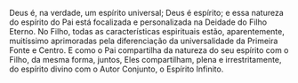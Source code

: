 ﻿Deus é, na verdade, um espírito universal; Deus é espírito; e essa natureza do espírito do Pai está focalizada e personalizada na Deidade do Filho Eterno. No Filho, todas as características espirituais estão, aparentemente, muitíssimo aprimoradas pela diferenciação da universalidade da Primeira Fonte e Centro. E como o Pai compartilha da natureza do seu espírito com o Filho, da mesma forma, juntos, Eles compartilham, plena e irrestritamente, do espírito divino com o Autor Conjunto, o Espírito Infinito.<BR><BR>